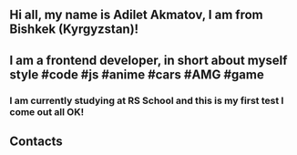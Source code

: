 ## Hi all, my name is Adilet Akmatov, I am from Bishkek (Kyrgyzstan)!
## I am a frontend developer, in short about myself style #code #js #anime #cars #AMG #game


### I am currently studying at RS School and this is my first test I come out all OK!

## Contacts



